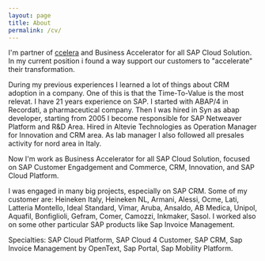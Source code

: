 ```yaml
---
layout: page
title: About
permalink: /cv/
---
```


I'm partner of [ccelera](Https://www.ccelera.com) and Business Accelerator for all SAP Cloud Solution. In my current position i found a way support our customers to "accelerate" their transformation.

During my previous experiences I learned a lot of things about CRM adoption in a company. One of this is that the Time-To-Value is the most relevat. 
I have 21 years experience on SAP. I started with ABAP/4 in Recordati, a pharmaceutical company. Then I was hired in Syn as abap developer, starting from 2005 I become responsible for SAP Netweaver Platform and R&D Area. Hired in Altevie Technologies as Operation Manager for Innovation and CRM area. As lab manager I also followed all presales activity for nord area in Italy.

Now I'm work as Business Accelerator for all SAP Cloud Solution, focused on SAP Customer Engadgement and Commerce, CRM, Innovation, and SAP Cloud Platform. 

I was engaged in many big projects, especially on SAP CRM. Some of my customer are: Heineken Italy, Heineken NL, Armani, Alessi, Ocme, Lati, Latteria Montello, Ideal Standard, Vimar, Aruba, Ansaldo, AB Medica, Unipol, Aquafil, Bonfiglioli, Gefram, Comer, Camozzi, Inkmaker, Sasol.
I worked also on some other particular SAP products like Sap Invoice Management.

Specialties: SAP Cloud Platform, SAP Cloud 4 Customer, SAP CRM, Sap Invoice Management by OpenText, Sap Portal, Sap Mobility Platform.
